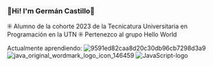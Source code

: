 ### 🌠Hi! I'm Germán Castillo🌠

⁜ Alumno de la cohorte 2023 de la Tecnicatura Universitaria en Programación en la UTN
⁜ Pertenezco al grupo Hello World

Actualmente aprendiendo:
![9591ed82caa8d20c30db96cb7298d3a9](https://github.com/MMaNaMM/MMaNaMM/assets/117526041/68bb038d-dea6-4563-ae02-1979e83b392b) ![java_original_wordmark_logo_icon_146459](https://github.com/MMaNaMM/MMaNaMM/assets/117526041/9ae73ec0-8f98-47a9-85ed-9aed036ff272) ![JavaScript-logo](https://github.com/MMaNaMM/MMaNaMM/assets/117526041/9372ad24-dd9f-4852-8cc9-a3fc7db44d14)
